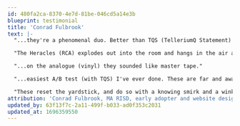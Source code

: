 ```yaml
---
id: 480fa2ca-8370-4e7d-81be-046cd5a14e3b
blueprint: testimonial
title: 'Conrad Fulbrook'
text: |-
  "...they're a phenomenal duo. Better than TQS (TelleriumQ Statement) by some distance...not a subtle thing... a massive difference."

  "The Heracles (RCA) explodes out into the room and hangs in the air around you....(they) are in another league."

  "...on the analogue (vinyl) they sounded like master tape."

  "...easiest A/B test (with TQS) I've ever done. These are far and away transcendentally better than anything I've ever heard."

  "These reset the yardstick, and do so with a knowing smirk and a wink...they're masterful."
attribution: 'Conrad Fulbrook, MA RISD, early adopter and website design'
updated_by: 63f13f7c-2a11-499f-b033-ad0f353c2031
updated_at: 1696359550
---
```

